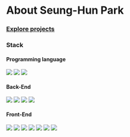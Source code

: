 # About Seung-Hun Park

### [Explore projects](https://github.com/Park-Seung-Hun/Web)

### Stack
#### Programming language
<img src="https://img.shields.io/badge/C++-00599C?style=flat-square&logo=C%2B%2B&logoColor=white"/>  <img src="https://img.shields.io/badge/JavaScript-F7DF1E?style=flat-square&logo=JavaScript&logoColor=black"/>  <img src="https://img.shields.io/badge/Python-3776AB?style=flat-square&logo=Python&logoColor=white"/>


#### Back-End 
<img src="https://img.shields.io/badge/Node.js-339933?style=flat-square&logo=Node.js&logoColor=white"/>  <img src="https://img.shields.io/badge/Express-000000?style=flat-square&logo=Express&logoColor=white"/>  <img src="https://img.shields.io/badge/Passport-34E27A?style=flat-square&logo=Passport&logoColor=white"/>  <img src="https://img.shields.io/badge/MongoDB-47A248?style=flat-square&logo=MongoDB&logoColor=white"/>

#### Front-End 
<img src="https://img.shields.io/badge/HTML5-E34F26?style=flat-square&logo=HTML5&logoColor=white"/>  <img src="https://img.shields.io/badge/CSS3-1572B6?style=flat-square&logo=CSS3&logoColor=white"/>  <img src="https://img.shields.io/badge/JavaScript-F7DF1E?style=flat-square&logo=JavaScript&logoColor=black"/>  <img src="https://img.shields.io/badge/Pug-A86454?style=flat-square&logo=Pug&logoColor=white"/>  <img src="https://img.shields.io/badge/Babel-F9DC3E?style=flat-square&logo=Babel&logoColor=black"/>  <img src="https://img.shields.io/badge/Sass-CC6699?style=flat-square&logo=Sass&logoColor=white"/>  <img src="https://img.shields.io/badge/Webpack-8DD6F9?style=flat-square&logo=Webpack&logoColor=black"/>
<!--
**Park-Seung-Hun/Park-Seung-Hun** is a ✨ _special_ ✨ repository because its `README.md` (this file) appears on your GitHub profile.

Here are some ideas to get you started:

- 🔭 I’m currently working on ...
- 🌱 I’m currently learning ...
- 👯 I’m looking to collaborate on ...
- 🤔 I’m looking for help with ...
- 💬 Ask me about ...
- 📫 How to reach me: ...
- 😄 Pronouns: ...
- ⚡ Fun fact: ...
-->
